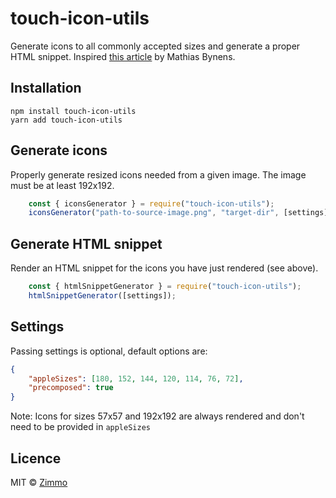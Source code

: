 # touch-icon-utils
Generate icons to all commonly accepted sizes and generate a proper HTML snippet. Inspired [this article](https://mathiasbynens.be/notes/touch-icons) by Mathias Bynens.

## Installation

```
npm install touch-icon-utils
yarn add touch-icon-utils
```

## Generate icons
Properly generate resized icons needed from a given image. The image must be at least 192x192.

```javascript
    const { iconsGenerator } = require("touch-icon-utils");
    iconsGenerator("path-to-source-image.png", "target-dir", [settings]);
```

## Generate HTML snippet
Render an HTML snippet for the icons you have just rendered (see above).

```javascript
    const { htmlSnippetGenerator } = require("touch-icon-utils");
    htmlSnippetGenerator([settings]);
```

## Settings
Passing settings is optional, default options are:
```json
{
    "appleSizes": [180, 152, 144, 120, 114, 76, 72],
    "precomposed": true
}
```
Note: Icons for sizes 57x57 and 192x192 are always rendered and don't need to be provided in `appleSizes`

## Licence
MIT © [Zimmo](https://www.zimmo.be)
